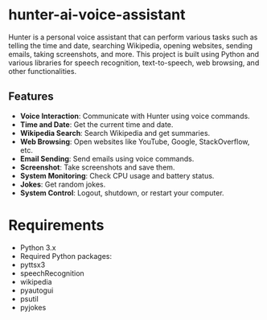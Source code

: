 # hunter-ai-voice-assistant

Hunter is a personal voice assistant that can perform various tasks such as telling the time and date, searching Wikipedia, opening websites, sending emails, taking screenshots, and more. This project is built using Python and various libraries for speech recognition, text-to-speech, web browsing, and other functionalities.


## Features

- **Voice Interaction**: Communicate with Hunter using voice commands.
- **Time and Date**: Get the current time and date.
- **Wikipedia Search**: Search Wikipedia and get summaries.
- **Web Browsing**: Open websites like YouTube, Google, StackOverflow, etc.
- **Email Sending**: Send emails using voice commands.
- **Screenshot**: Take screenshots and save them.
- **System Monitoring**: Check CPU usage and battery status.
- **Jokes**: Get random jokes.
- **System Control**: Logout, shutdown, or restart your computer.

# Requirements

- Python 3.x
- Required Python packages:
- pyttsx3
- speechRecognition
- wikipedia
- pyautogui
- psutil
- pyjokes
 

